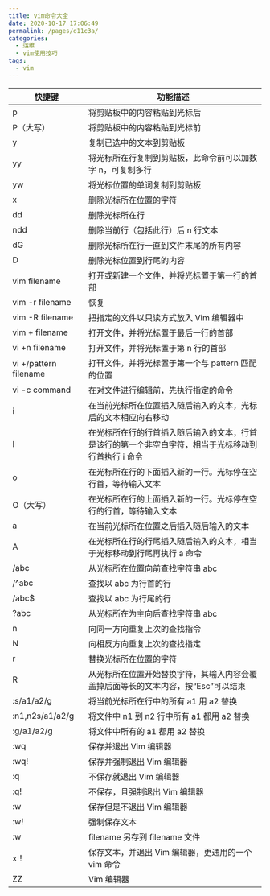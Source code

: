 ```yaml
---
title: vim命令大全
date: 2020-10-17 17:06:49
permalink: /pages/d11c3a/
categories:
  - 运维
  - vim使用技巧
tags: 
  - vim
---
```


快捷键   | 功能描述
---|---
p	|将剪贴板中的内容粘贴到光标后
P（大写）|	将剪贴板中的内容粘贴到光标前
y	|复制已选中的文本到剪贴板
yy	|将光标所在行复制到剪贴板，此命令前可以加数字 n，可复制多行
yw	|将光标位置的单词复制到剪贴板
x | 删除光标所在位置的字符
dd |	删除光标所在行
ndd	|删除当前行（包括此行）后 n 行文本
dG|	删除光标所在行一直到文件末尾的所有内容
D	|删除光标位置到行尾的内容
vim filename |	打开或新建一个文件，并将光标置于第一行的首部
vim -r filename	|恢复|上次 vim 打开时崩溃的文件
vim -R filename	|把指定的文件以只读方式放入 Vim 编辑器中
vim + filename|	打开文件，并将光标置于最后一行的首部
vi +n filename	|打开文件，并将光标置于第 n 行的首部
vi +/pattern filename|	打幵文件，并将光标置于第一个与 pattern 匹配的位置
vi -c command |	在对文件进行编辑前，先执行指定的命令
i	|在当前光标所在位置插入随后输入的文本，光标后的文本相应向右移动
I	|在光标所在行的行首插入随后输入的文本，行首是该行的第一个非空白字符，相当于光标移动到行首执行 i 命令
o	|在光标所在行的下面插入新的一行。光标停在空行首，等待输入文本
O（大写）|	在光标所在行的上面插入新的一行。光标停在空行的行首，等待输入文本
a	|在当前光标所在位置之后插入随后输入的文本
A	|在光标所在行的行尾插入随后输入的文本，相当于光标移动到行尾再执行 a 命令
/abc	|从光标所在位置向前查找字符串 abc
/^abc	|查找以 abc 为行首的行
/abc$	|查找以 abc 为行尾的行
?abc	|从光标所在为主向后查找字符串 abc
n	|向同一方向重复上次的查找指令
N	|向相反方向重复上次的查找指定
r	|替换光标所在位置的字符
R	|从光标所在位置开始替换字符，其输入内容会覆盖掉后面等长的文本内容，按“Esc”可以结束
:s/a1/a2/g	|将当前光标所在行中的所有 a1 用 a2 替换
:n1,n2s/a1/a2/g	|将文件中 n1 到 n2 行中所有 a1 都用 a2 替换
:g/a1/a2/g	|将文件中所有的 a1 都用 a2 替换
:wq	|保存并退出 Vim 编辑器
:wq!|	保存并强制退出 Vim 编辑器
:q	|不保存就退出 Vim 编辑器
:q!	|不保存，且强制退出 Vim 编辑器
:w	|保存但是不退出 Vim 编辑器
:w!	|强制保存文本
:w |filename	另存到 filename 文件
x！	|保存文本，并退出 Vim 编辑器，更通用的一个 vim 命令
ZZ	| Vim 编辑器